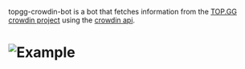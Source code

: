 topgg-crowdin-bot is a bot that fetches information from the [TOP.GG crowdin project](https://crowdin.com/project/topgg) using the [crowdin api](https://support.crowdin.com/api/v2/).

# ![Example](https://i.imgur.com/M4GDe83.png)
